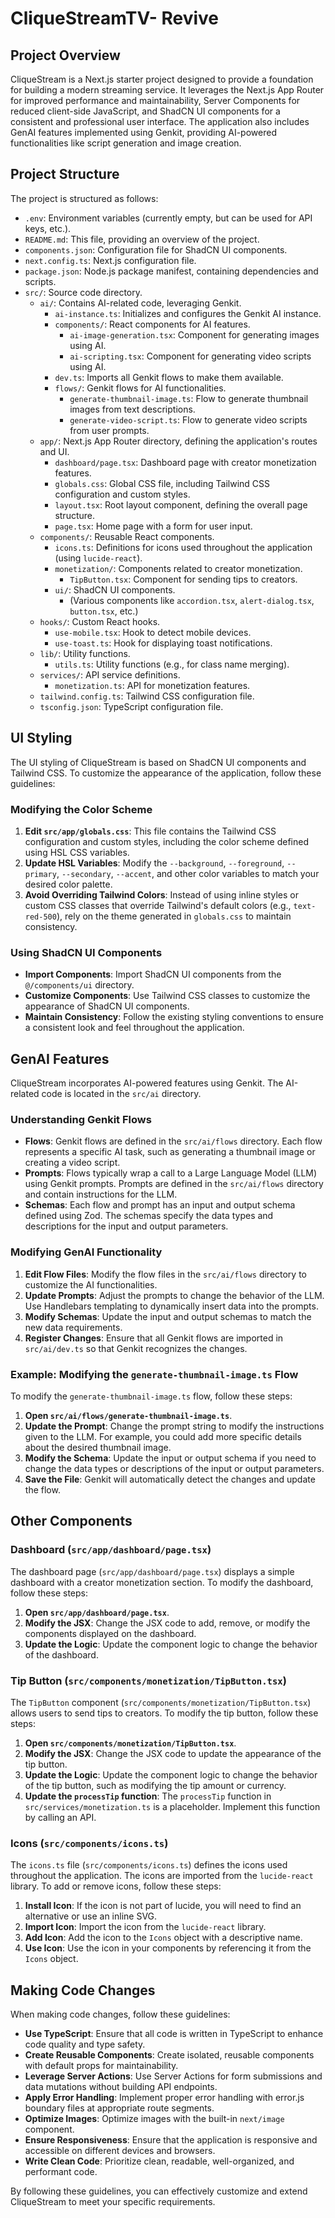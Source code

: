 # CliqueStreamTV- Revive

## Project Overview

CliqueStream is a Next.js starter project designed to provide a foundation for building a modern streaming service. It leverages the Next.js App Router for improved performance and maintainability, Server Components for reduced client-side JavaScript, and ShadCN UI components for a consistent and professional user interface. The application also includes GenAI features implemented using Genkit, providing AI-powered functionalities like script generation and image creation.

## Project Structure

The project is structured as follows:

-   `.env`: Environment variables (currently empty, but can be used for API keys, etc.).
-   `README.md`: This file, providing an overview of the project.
-   `components.json`: Configuration file for ShadCN UI components.
-   `next.config.ts`: Next.js configuration file.
-   `package.json`: Node.js package manifest, containing dependencies and scripts.
-   `src/`: Source code directory.
    -   `ai/`: Contains AI-related code, leveraging Genkit.
        -   `ai-instance.ts`: Initializes and configures the Genkit AI instance.
        -   `components/`: React components for AI features.
            -   `ai-image-generation.tsx`: Component for generating images using AI.
            -   `ai-scripting.tsx`: Component for generating video scripts using AI.
        -   `dev.ts`: Imports all Genkit flows to make them available.
        -   `flows/`: Genkit flows for AI functionalities.
            -   `generate-thumbnail-image.ts`: Flow to generate thumbnail images from text descriptions.
            -   `generate-video-script.ts`: Flow to generate video scripts from user prompts.
    -   `app/`: Next.js App Router directory, defining the application's routes and UI.
        -   `dashboard/page.tsx`: Dashboard page with creator monetization features.
        -   `globals.css`: Global CSS file, including Tailwind CSS configuration and custom styles.
        -   `layout.tsx`: Root layout component, defining the overall page structure.
        -   `page.tsx`: Home page with a form for user input.
    -   `components/`: Reusable React components.
        -   `icons.ts`: Definitions for icons used throughout the application (using `lucide-react`).
        -   `monetization/`: Components related to creator monetization.
            -   `TipButton.tsx`: Component for sending tips to creators.
        -   `ui/`: ShadCN UI components.
            -   (Various components like `accordion.tsx`, `alert-dialog.tsx`, `button.tsx`, etc.)
    -   `hooks/`: Custom React hooks.
        -   `use-mobile.tsx`: Hook to detect mobile devices.
        -   `use-toast.ts`: Hook for displaying toast notifications.
    -   `lib/`: Utility functions.
        -   `utils.ts`: Utility functions (e.g., for class name merging).
    -   `services/`: API service definitions.
        -   `monetization.ts`: API for monetization features.
    -   `tailwind.config.ts`: Tailwind CSS configuration file.
    -   `tsconfig.json`: TypeScript configuration file.

## UI Styling

The UI styling of CliqueStream is based on ShadCN UI components and Tailwind CSS. To customize the appearance of the application, follow these guidelines:

### Modifying the Color Scheme

1.  **Edit `src/app/globals.css`**: This file contains the Tailwind CSS configuration and custom styles, including the color scheme defined using HSL CSS variables.
2.  **Update HSL Variables**: Modify the `--background`, `--foreground`, `--primary`, `--secondary`, `--accent`, and other color variables to match your desired color palette.
3.  **Avoid Overriding Tailwind Colors**: Instead of using inline styles or custom CSS classes that override Tailwind's default colors (e.g., `text-red-500`), rely on the theme generated in `globals.css` to maintain consistency.

### Using ShadCN UI Components

-   **Import Components**: Import ShadCN UI components from the `@/components/ui` directory.
-   **Customize Components**: Use Tailwind CSS classes to customize the appearance of ShadCN UI components.
-   **Maintain Consistency**: Follow the existing styling conventions to ensure a consistent look and feel throughout the application.

## GenAI Features

CliqueStream incorporates AI-powered features using Genkit. The AI-related code is located in the `src/ai` directory.

### Understanding Genkit Flows

-   **Flows**: Genkit flows are defined in the `src/ai/flows` directory. Each flow represents a specific AI task, such as generating a thumbnail image or creating a video script.
-   **Prompts**: Flows typically wrap a call to a Large Language Model (LLM) using Genkit prompts. Prompts are defined in the `src/ai/flows` directory and contain instructions for the LLM.
-   **Schemas**: Each flow and prompt has an input and output schema defined using Zod. The schemas specify the data types and descriptions for the input and output parameters.

### Modifying GenAI Functionality

1.  **Edit Flow Files**: Modify the flow files in the `src/ai/flows` directory to customize the AI functionalities.
2.  **Update Prompts**: Adjust the prompts to change the behavior of the LLM. Use Handlebars templating to dynamically insert data into the prompts.
3.  **Modify Schemas**: Update the input and output schemas to match the new data requirements.
4.  **Register Changes**: Ensure that all Genkit flows are imported in `src/ai/dev.ts` so that Genkit recognizes the changes.

### Example: Modifying the `generate-thumbnail-image.ts` Flow

To modify the `generate-thumbnail-image.ts` flow, follow these steps:

1.  **Open `src/ai/flows/generate-thumbnail-image.ts`**.
2.  **Update the Prompt**: Change the prompt string to modify the instructions given to the LLM. For example, you could add more specific details about the desired thumbnail image.
3.  **Modify the Schema**: Update the input or output schema if you need to change the data types or descriptions of the input or output parameters.
4.  **Save the File**: Genkit will automatically detect the changes and update the flow.

## Other Components

### Dashboard (`src/app/dashboard/page.tsx`)

The dashboard page (`src/app/dashboard/page.tsx`) displays a simple dashboard with a creator monetization section. To modify the dashboard, follow these steps:

1.  **Open `src/app/dashboard/page.tsx`**.
2.  **Modify the JSX**: Change the JSX code to add, remove, or modify the components displayed on the dashboard.
3.  **Update the Logic**: Update the component logic to change the behavior of the dashboard.

### Tip Button (`src/components/monetization/TipButton.tsx`)

The `TipButton` component (`src/components/monetization/TipButton.tsx`) allows users to send tips to creators. To modify the tip button, follow these steps:

1.  **Open `src/components/monetization/TipButton.tsx`**.
2.  **Modify the JSX**: Change the JSX code to update the appearance of the tip button.
3.  **Update the Logic**: Update the component logic to change the behavior of the tip button, such as modifying the tip amount or currency.
4.  **Update the `processTip` function**: The `processTip` function in `src/services/monetization.ts` is a placeholder.  Implement this function by calling an API.

### Icons (`src/components/icons.ts`)

The `icons.ts` file (`src/components/icons.ts`) defines the icons used throughout the application. The icons are imported from the `lucide-react` library. To add or remove icons, follow these steps:

1.  **Install Icon**: If the icon is not part of lucide, you will need to find an alternative or use an inline SVG.
2.  **Import Icon**: Import the icon from the `lucide-react` library.
3.  **Add Icon**: Add the icon to the `Icons` object with a descriptive name.
4.  **Use Icon**: Use the icon in your components by referencing it from the `Icons` object.

## Making Code Changes

When making code changes, follow these guidelines:

-   **Use TypeScript**: Ensure that all code is written in TypeScript to enhance code quality and type safety.
-   **Create Reusable Components**: Create isolated, reusable components with default props for maintainability.
-   **Leverage Server Actions**: Use Server Actions for form submissions and data mutations without building API endpoints.
-   **Apply Error Handling**: Implement proper error handling with error.js boundary files at appropriate route segments.
-   **Optimize Images**: Optimize images with the built-in `next/image` component.
-   **Ensure Responsiveness**: Ensure that the application is responsive and accessible on different devices and browsers.
-   **Write Clean Code**: Prioritize clean, readable, well-organized, and performant code.

By following these guidelines, you can effectively customize and extend CliqueStream to meet your specific requirements.

